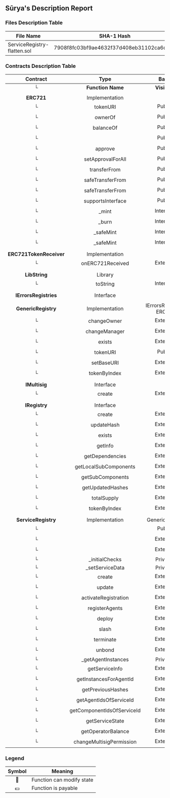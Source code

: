 ## Sūrya's Description Report

### Files Description Table


|  File Name  |  SHA-1 Hash  |
|-------------|--------------|
| ServiceRegistry-flatten.sol | 7908f8fc03bf9ae4632f37d408eb31102ca6dad5 |


### Contracts Description Table


|  Contract  |         Type        |       Bases      |                  |                 |
|:----------:|:-------------------:|:----------------:|:----------------:|:---------------:|
|     └      |  **Function Name**  |  **Visibility**  |  **Mutability**  |  **Modifiers**  |
||||||
| **ERC721** | Implementation |  |||
| └ | tokenURI | Public ❗️ |   |NO❗️ |
| └ | ownerOf | Public ❗️ |   |NO❗️ |
| └ | balanceOf | Public ❗️ |   |NO❗️ |
| └ | <Constructor> | Public ❗️ | 🛑  |NO❗️ |
| └ | approve | Public ❗️ | 🛑  |NO❗️ |
| └ | setApprovalForAll | Public ❗️ | 🛑  |NO❗️ |
| └ | transferFrom | Public ❗️ | 🛑  |NO❗️ |
| └ | safeTransferFrom | Public ❗️ | 🛑  |NO❗️ |
| └ | safeTransferFrom | Public ❗️ | 🛑  |NO❗️ |
| └ | supportsInterface | Public ❗️ |   |NO❗️ |
| └ | _mint | Internal 🔒 | 🛑  | |
| └ | _burn | Internal 🔒 | 🛑  | |
| └ | _safeMint | Internal 🔒 | 🛑  | |
| └ | _safeMint | Internal 🔒 | 🛑  | |
||||||
| **ERC721TokenReceiver** | Implementation |  |||
| └ | onERC721Received | External ❗️ | 🛑  |NO❗️ |
||||||
| **LibString** | Library |  |||
| └ | toString | Internal 🔒 |   | |
||||||
| **IErrorsRegistries** | Interface |  |||
||||||
| **GenericRegistry** | Implementation | IErrorsRegistries, ERC721 |||
| └ | changeOwner | External ❗️ | 🛑  |NO❗️ |
| └ | changeManager | External ❗️ | 🛑  |NO❗️ |
| └ | exists | External ❗️ |   |NO❗️ |
| └ | tokenURI | Public ❗️ |   |NO❗️ |
| └ | setBaseURI | External ❗️ | 🛑  |NO❗️ |
| └ | tokenByIndex | External ❗️ |   |NO❗️ |
||||||
| **IMultisig** | Interface |  |||
| └ | create | External ❗️ | 🛑  |NO❗️ |
||||||
| **IRegistry** | Interface |  |||
| └ | create | External ❗️ | 🛑  |NO❗️ |
| └ | updateHash | External ❗️ | 🛑  |NO❗️ |
| └ | exists | External ❗️ |   |NO❗️ |
| └ | getInfo | External ❗️ |   |NO❗️ |
| └ | getDependencies | External ❗️ |   |NO❗️ |
| └ | getLocalSubComponents | External ❗️ |   |NO❗️ |
| └ | getSubComponents | External ❗️ |   |NO❗️ |
| └ | getUpdatedHashes | External ❗️ |   |NO❗️ |
| └ | totalSupply | External ❗️ |   |NO❗️ |
| └ | tokenByIndex | External ❗️ |   |NO❗️ |
||||||
| **ServiceRegistry** | Implementation | GenericRegistry |||
| └ | <Constructor> | Public ❗️ | 🛑  | ERC721 |
| └ | <Fallback> | External ❗️ |  💵 |NO❗️ |
| └ | <Receive Ether> | External ❗️ |  💵 |NO❗️ |
| └ | _initialChecks | Private 🔐 |   | |
| └ | _setServiceData | Private 🔐 | 🛑  | |
| └ | create | External ❗️ | 🛑  |NO❗️ |
| └ | update | External ❗️ | 🛑  | onlyServiceOwner |
| └ | activateRegistration | External ❗️ |  💵 | onlyServiceOwner |
| └ | registerAgents | External ❗️ |  💵 |NO❗️ |
| └ | deploy | External ❗️ | 🛑  | onlyServiceOwner |
| └ | slash | External ❗️ | 🛑  | serviceExists |
| └ | terminate | External ❗️ | 🛑  | onlyServiceOwner |
| └ | unbond | External ❗️ | 🛑  |NO❗️ |
| └ | _getAgentInstances | Private 🔐 |   | |
| └ | getServiceInfo | External ❗️ |   | serviceExists |
| └ | getInstancesForAgentId | External ❗️ |   | serviceExists |
| └ | getPreviousHashes | External ❗️ |   | serviceExists |
| └ | getAgentIdsOfServiceId | External ❗️ |   |NO❗️ |
| └ | getComponentIdsOfServiceId | External ❗️ |   |NO❗️ |
| └ | getServiceState | External ❗️ |   |NO❗️ |
| └ | getOperatorBalance | External ❗️ |   | serviceExists |
| └ | changeMultisigPermission | External ❗️ | 🛑  |NO❗️ |


### Legend

|  Symbol  |  Meaning  |
|:--------:|-----------|
|    🛑    | Function can modify state |
|    💵    | Function is payable |
